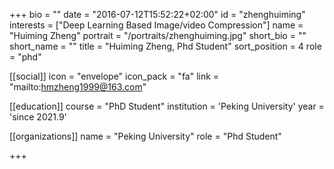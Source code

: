 +++
bio = ""
date = "2016-07-12T15:52:22+02:00"
id = "zhenghuiming"
interests = ["Deep Learning Based Image/video Compression"]
name = "Huiming Zheng"
portrait = "/portraits/zhenghuiming.jpg"
short_bio = ""
short_name = ""
title = "Huiming Zheng, Phd Student"
sort_position = 4
role = "phd"

[[social]]
    icon = "envelope"
    icon_pack = "fa"
    link = "mailto:hmzheng1999@163.com"

[[education]]
    course = "PhD Student"
    institution = 'Peking University'
    year = 'since 2021.9'

[[organizations]]
    name = "Peking University"
    role = "Phd Student"

+++

